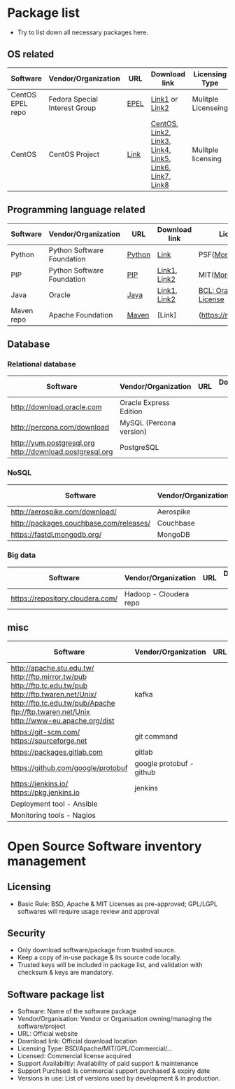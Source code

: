 # Package list 
- Try to list down all necessary packages here.

## OS related
| Software |Vendor/Organization | URL | Download link | Licensing Type |Licensed(Commercial package only) |Support Availability | Support Purchased | Version In use |
|-|-|-|-|-|-|-|-|-|
| CentOS EPEL repo | Fedora Special Interest Group | [EPEL](https://fedoraproject.org/wiki/EPEL) | [Link1](https://dl.fedoraproject.org/pub) or [Link2](http://download.fedoraproject.org/pub) | Mulitple Licenseing | N/A | N/A | N/A | N/A |
| CentOS | CentOS Project | [Link](https://www.centos.org/) | [CentOS](http://ftp.isu.edu.tw/pub/), [Link2](http://ftp.ksu.edu.tw/pub/), [Link3](http://ftp.yzu.edu.tw/Linux/), [Link4](http://ftp.twaren.net/Linux/), [Link5](http://centos.cs.nctu.edu.tw/), [Link6](http://ftp.tc.edu.tw/Linux/), [Link7](http://ftp.stu.edu.tw/Linux/), [Link8](http://ftp.twaren.net/Linux/) | Mulitple licensing | N/A | N/A | N/A | N/A |

## Programming language related
| Software |Vendor/Organization | URL | Download link | Licensing Type |Licensed(Commercial package only) |Support Availability | Support Purchased | Version In use |
|-|-|-|-|-|-|-|-|-|
| Python | Python Software Foundation | [Python](https://www.python.org) | [Link](https://www.python.org/ftp/python/) | PSF([More...](https://docs.python.org/3/license.html)) | N/A | N/A | N/A | N/A |
| PIP | Python Software Foundation | [PIP](https://pypi.python.org/) | [Link1](https://pypi.python.org/), [Link2](https://pypi.fcio.net/) | MIT([More...](https://en.wikipedia.org/wiki/MIT_License)) | N/A | N/A | N/A | N/A |
| Java | Oracle | [Java](https://www.oracle.com/java/index.html) | [Link1](http://download.oracle.com), [Link2](http://edelivery.oracle.com/) | [BCL: Oracle Binary Code License](http://www.oracle.com/technetwork/java/javase/terms/license/index.html) | N/A | N/A | N/A | N/A |
| Maven repo |Apache Foundation | [Maven](https://mvnrepository.com) | [Link]|(https://mvnrepository.com) | Apache | N/A | N/A | N/A | N/A |

## Database
### Relational database
| Software |Vendor/Organization | URL | Download link | Licensing Type |Licensed(Commercial package only) |Support Availability | Support Purchased | Version In use |
|-|-|-|-|-|-|-|-|-|
| http://download.oracle.com | Oracle Express Edition |
| http://percona.com/download | MySQL (Percona version) |
| http://yum.postgresql.org<br />http://download.postgresql.org | PostgreSQL |

### NoSQL
| Software |Vendor/Organization | URL | Download link | Licensing Type |Licensed(Commercial package only) |Support Availability | Support Purchased | Version In use |
|-|-|-|-|-|-|-|-|-|
| http://aerospike.com/download/ | Aerospike |
| http://packages.couchbase.com/releases/ | Couchbase |
| https://fastdl.mongodb.org/ | MongoDB |
### Big data
| Software |Vendor/Organization | URL | Download link | Licensing Type |Licensed(Commercial package only) |Support Availability | Support Purchased | Version In use |
|-|-|-|-|-|-|-|-|-|
| https://repository.cloudera.com/ | Hadoop - Cloudera repo |

## misc
| Software |Vendor/Organization | URL | Download link | Licensing Type |Licensed(Commercial package only) |Support Availability | Support Purchased | Version In use |
|-|-|-|-|-|-|-|-|-|
| http://apache.stu.edu.tw/<br />http://ftp.mirror.tw/pub<br />http://ftp.tc.edu.tw/pub<br />http://ftp.twaren.net/Unix/<br />http://ftp.tc.edu.tw/pub/Apache<br />ftp://ftp.twaren.net/Unix<br />http://www-eu.apache.org/dist<br />| kafka |
| https://git-scm.com/<br />https://sourceforge.net | git command |
| https://packages.gitlab.com | gitlab |
| https://github.com/google/protobuf | google protobuf - github |
| https://jenkins.io/<br />https://pkg.jenkins.io<br /> | jenkins |
| Deployment tool - Ansible |
| Monitoring tools - Nagios |

# Open Source Software inventory management

## Licensing
* Basic Rule: BSD, Apache & MIT Licenses as pre-approved; GPL/LGPL softwares will
require usage review and approval

## Security
* Only download software/package from trusted source. 
* Keep a copy of in-use package & its source code locally.
* Trusted keys will be included in package list, and validation with checksum &
  keys are mandatory.

## Software package list
* Software: Name of the software package
* Vendor/Organisation: Vendor or Organisation owning/managing the software/project
* URL: Official website
* Download link: Official download location
* Licensing Type: BSD/Apache/MIT/GPL/Commercial/...
* Licensed: Commercial license acquired
* Support Availabiltiy: Availability of paid support & maintenance
* Support Purchsed: Is commercial support purchased & expiry date
* Versions in use: List of versions used by development & in production.

